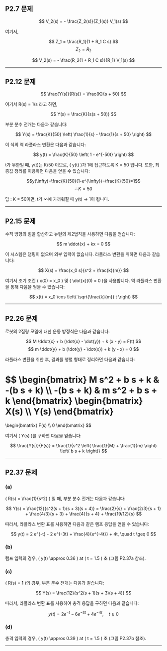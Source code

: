 ## P2.7 문제
$$
V_2(s) = - \frac{Z_2(s)}{Z_1(s)} V_1(s)
$$

여기서,

$$
Z_1 = \frac{R_1}{1 + R_1 C s}
$$
$$
Z_2 = R_2
$$

$$
V_2(s) = - \frac{R_2(1 + R_1 C s)}{R_1} V_1(s)
$$

---

## P2.12 문제

$$
\frac{Y(s)}{R(s)} = \frac{K}{s + 50}
$$

여기서 R(s) = 1/s 라고 하면,

$$
Y(s) = \frac{K}{s(s + 50)}
$$

부분 분수 전개는 다음과 같습니다:

$$
Y(s) = \frac{K}{50} \left( \frac{1}{s} - \frac{1}{s + 50} \right)
$$

이 식의 역 라플라스 변환은 다음과 같습니다:

$$
y(t) = \frac{K}{50} \left( 1 - e^{-50t} \right)
$$

t가 무한일 때, y(t)는 K/50 이므로, \( y(t) \)가 1에 접근하도록 K = 50 입니다. 
또한, 최종값 정리를 이용하면 다음을 얻을 수 있습니다:

$$y(\infty)=\frac{K}{50}(1-e^{\infty})=\frac{K}{50}=1$$
$$\therefore K=50$$

답 : K = 50이면, t가 ∞에 가까워질 때 y(t) → 1이 됩니다.

---

## P2.15 문제
수직 방향의 힘을 합산하고 뉴턴의 제2법칙을 사용하면 다음을 얻습니다:

$$
m \ddot{x} + kx = 0
$$

이 시스템은 댐핑이 없으며 외부 입력이 없습니다. 라플라스 변환을 취하면 다음과 같습니다:

$$
X(s) = \frac{x_0 s}{s^2 + \frac{k}{m}}
$$

여기서 초기 조건 \( x(0) = x_0 \) 및 \( \dot{x}(0) = 0 \)을 사용합니다. 역 라플라스 변환을 통해 다음을 얻을 수 있습니다:

$$
x(t) = x_0 \cos \left( \sqrt{\frac{k}{m}} t \right)
$$

---

## P2.26 문제
로봇의 2질량 모델에 대한 운동 방정식은 다음과 같습니다:

$$
M \ddot{x} + b (\dot{x} - \dot{y}) + k (x - y) = F(t)
$$
$$
m \ddot{y} + b (\dot{y} - \dot{x}) + k (y - x) = 0
$$

라플라스 변환을 취한 후, 결과를 행렬 형태로 정리하면 다음과 같습니다:

$$
\\begin{bmatrix}
M s^2 + b s + k & -(b s + k) \\\\
-(b s + k) & m s^2 + b s + k
\\end{bmatrix}
\\begin{bmatrix}
X(s) \\\\
Y(s)
\\end{bmatrix}
=
\\begin{bmatrix}
F(s) \\\\
0
\\end{bmatrix}
$$


여기서 \( Y(s) \)를 구하면 다음을 얻습니다:

$$
\frac{Y(s)}{F(s)} = \frac{1}{s^2 \left( \frac{1}{M} + \frac{1}{m} \right) \left( b s + k \right)}
$$

---

## P2.37 문제
### (a)
\( R(s) = \frac{1}{s^2} \) 일 때, 부분 분수 전개는 다음과 같습니다:

$$
Y(s) = \frac{12}{s^2(s + 1)(s + 3)(s + 4)} = \frac{2}{s} + \frac{2/3}{s + 1} + \frac{4/3}{s + 3} + \frac{4}{s + 4} + \frac{19/12}{s}
$$

따라서, 라플라스 변환 표를 사용하면 다음과 같은 램프 응답을 얻을 수 있습니다:

$$
y(t) = 2 e^{-t} - 2 e^{-3t} + \frac{4}{e^{-4t}} + 4t, \quad t \geq 0
$$

### (b)
램프 입력의 경우, \( y(t) \approx 0.36 \) at \( t = 1.5 \) 초 (그림 P2.37a 참조).

### (c)
\( R(s) = 1 \)의 경우, 부분 분수 전개는 다음과 같습니다:

$$
Y(s) = \frac{12}{s^2(s + 1)(s + 3)(s + 4)}
$$

따라서, 라플라스 변환 표를 사용하여 충격 응답을 구하면 다음과 같습니다:

$$
y(t) = 2 e^{-t} - 6 e^{-3t} + 4 e^{-4t}, \quad t \geq 0
$$

### (d)
충격 입력의 경우, \( y(t) \approx 0.39 \) at \( t = 1.5 \) 초 (그림 P2.37b 참조).

---
